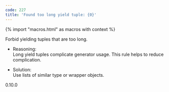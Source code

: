 ```yaml
---
code: 227
title: 'Found too long yield tuple: {0}'
---
```


{% import "macros.html" as macros with context %}

Forbid yielding tuples that are too long.

  - Reasoning:  
    Long yield tuples complicate generator usage. This rule helps to
    reduce complication.

  - Solution:  
    Use lists of similar type or wrapper objects.

<div class="versionadded">

0.10.0

</div>